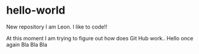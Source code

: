 # hello-world
New repository
I am Leon. I like to code!!

At this moment I am trying to figure out how does Git Hub work..
Hello once again
Bla Bla Bla
